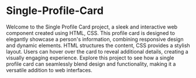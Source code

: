 # Single-Profile-Card
Welcome to the Single Profile Card project, a sleek and interactive web component created using HTML, CSS. This profile card is designed to elegantly showcase a person's information, combining responsive design and dynamic elements. HTML structures the content, CSS provides a stylish layout. Users can hover over the card to reveal additional details, creating a visually engaging experience. Explore this project to see how a single profile card can seamlessly blend design and functionality, making it a versatile addition to web interfaces.
